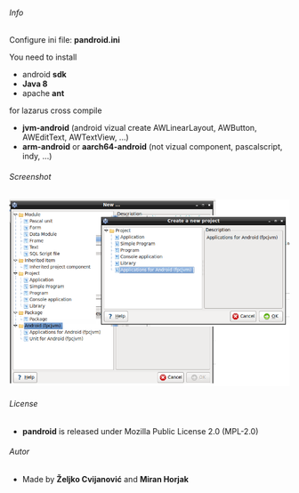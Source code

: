 ###### Info
Configure ini file: __pandroid.ini__

You need to install
- android __sdk__ 
- __Java 8__ 
- apache __ant__

for lazarus cross compile
- __jvm-android__  (android vizual create AWLinearLayout, AWButton, AWEditText, AWTextView, ...)     
- __arm-android__ or __aarch64-android__ (not vizual component, pascalscript, indy, ...) 



###### Screenshot
![GitHub Logo](/images/pandroid.png) 

###### License
- __pandroid__  is released under Mozilla Public License 2.0 (MPL-2.0)

###### Autor
- Made by  __Željko Cvijanović__  and  __Miran Horjak__ 

